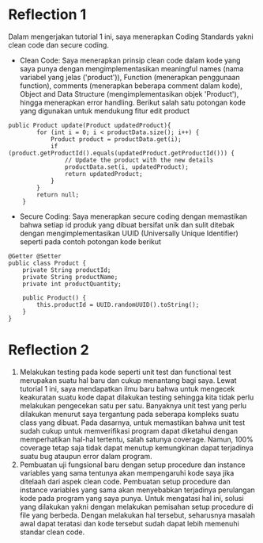 # Reflection 1
Dalam mengerjakan tutorial 1 ini, saya menerapkan Coding Standards yakni clean code dan secure coding. <br>
- Clean Code: Saya menerapkan prinsip clean code dalam kode yang saya punya dengan mengimplementasikan meaningful names (nama variabel yang jelas ('product')), Function (menerapkan penggunaan function), comments (menerapkan beberapa comment dalam kode), Object and Data Structure (mengimplementasikan objek 'Product'), hingga menerapkan error handling. Berikut salah satu potongan kode yang digunakan untuk mendukung fitur edit product <br>
```
public Product update(Product updatedProduct){
        for (int i = 0; i < productData.size(); i++) {
            Product product = productData.get(i);
            if (product.getProductId().equals(updatedProduct.getProductId())) {
                // Update the product with the new details
                productData.set(i, updatedProduct);
                return updatedProduct;
            }
        }
        return null;
    }
```
- Secure Coding: Saya menerapkan secure coding dengan memastikan bahwa setiap id produk yang dibuat bersifat unik dan sulit ditebak dengan mengimplementasikan UUID (Universally Unique Identifier) seperti pada contoh potongan kode berikut
```
@Getter @Setter
public class Product {
    private String productId;
    private String productName;
    private int productQuantity;

    public Product() {
        this.productId = UUID.randomUUID().toString();
    }
}
```
# Reflection 2
1. Melakukan testing pada kode seperti unit test dan functional test merupakan suatu hal baru dan cukup menantang bagi saya. Lewat tutorial 1 ini, saya mendapatkan ilmu baru bahwa untuk mengecek keakuratan suatu kode dapat dilakukan testing sehingga kita tidak perlu melakukan pengecekan satu per satu. Banyaknya unit test yang perlu dilakukan menurut saya tergantung pada seberapa kompleks suatu class yang dibuat. Pada dasarnya, untuk memastikan bahwa unit test sudah cukup untuk memverifikasi program dapat diketahui dengan memperhatikan hal-hal tertentu, salah satunya coverage. Namun, 100% coverage tetap saja tidak dapat menutup kemungkinan dapat terjadinya suatu bug ataupun error dalam program.
2. Pembuatan uji fungsional baru dengan setup procedure dan instance variables yang sama tentunya akan mempengaruhi kode saya jika ditelaah dari aspek clean code. Pembuatan setup procedure dan instance variables yang sama akan menyebabkan terjadinya perulangan kode pada program yang saya punya. Untuk mengatasi hal ini, solusi yang dilakukan yakni dengan melakukan pemisahan setup procedure di file yang berbeda. Dengan melakukan hal tersebut, seharusnya masalah awal dapat teratasi dan kode tersebut sudah dapat lebih memenuhi standar clean code.
